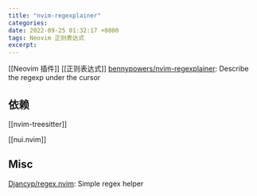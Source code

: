 ```yaml
---
title: "nvim-regexplainer"
categories: 
date: 2022-09-25 01:32:17 +0800
tags: Neovim 正则表达式
excerpt: 
---
```


[[Neovim 插件]]
[[正则表达式]]
[bennypowers/nvim-regexplainer](https://github.com/bennypowers/nvim-regexplainer): Describe the regexp under the cursor


## 依赖

[[nvim-treesitter]]

[[nui.nvim]]



## Misc

[Djancyp/regex.nvim](https://github.com/Djancyp/regex.nvim): Simple regex helper





